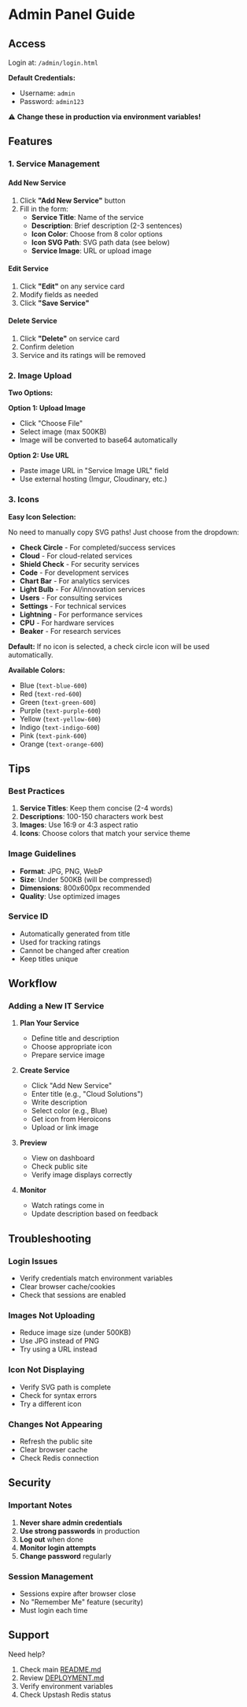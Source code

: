 # Admin Panel Guide

## Access

Login at: `/admin/login.html`

**Default Credentials:**
- Username: `admin`
- Password: `admin123`

⚠️ **Change these in production via environment variables!**

## Features

### 1. Service Management

#### Add New Service
1. Click **"Add New Service"** button
2. Fill in the form:
   - **Service Title**: Name of the service
   - **Description**: Brief description (2-3 sentences)
   - **Icon Color**: Choose from 8 color options
   - **Icon SVG Path**: SVG path data (see below)
   - **Service Image**: URL or upload image

#### Edit Service
1. Click **"Edit"** on any service card
2. Modify fields as needed
3. Click **"Save Service"**

#### Delete Service
1. Click **"Delete"** on service card
2. Confirm deletion
3. Service and its ratings will be removed

### 2. Image Upload

**Two Options:**

**Option 1: Upload Image**
- Click "Choose File"
- Select image (max 500KB)
- Image will be converted to base64 automatically

**Option 2: Use URL**
- Paste image URL in "Service Image URL" field
- Use external hosting (Imgur, Cloudinary, etc.)

### 3. Icons

**Easy Icon Selection:**

No need to manually copy SVG paths! Just choose from the dropdown:

- **Check Circle** - For completed/success services
- **Cloud** - For cloud-related services
- **Shield Check** - For security services
- **Code** - For development services
- **Chart Bar** - For analytics services
- **Light Bulb** - For AI/innovation services
- **Users** - For consulting services
- **Settings** - For technical services
- **Lightning** - For performance services
- **CPU** - For hardware services
- **Beaker** - For research services

**Default:** If no icon is selected, a check circle icon will be used automatically.

**Available Colors:**
- Blue (`text-blue-600`)
- Red (`text-red-600`)
- Green (`text-green-600`)
- Purple (`text-purple-600`)
- Yellow (`text-yellow-600`)
- Indigo (`text-indigo-600`)
- Pink (`text-pink-600`)
- Orange (`text-orange-600`)

## Tips

### Best Practices

1. **Service Titles**: Keep them concise (2-4 words)
2. **Descriptions**: 100-150 characters work best
3. **Images**: Use 16:9 or 4:3 aspect ratio
4. **Icons**: Choose colors that match your service theme

### Image Guidelines

- **Format**: JPG, PNG, WebP
- **Size**: Under 500KB (will be compressed)
- **Dimensions**: 800x600px recommended
- **Quality**: Use optimized images

### Service ID

- Automatically generated from title
- Used for tracking ratings
- Cannot be changed after creation
- Keep titles unique

## Workflow

### Adding a New IT Service

1. **Plan Your Service**
   - Define title and description
   - Choose appropriate icon
   - Prepare service image

2. **Create Service**
   - Click "Add New Service"
   - Enter title (e.g., "Cloud Solutions")
   - Write description
   - Select color (e.g., Blue)
   - Get icon from Heroicons
   - Upload or link image

3. **Preview**
   - View on dashboard
   - Check public site
   - Verify image displays correctly

4. **Monitor**
   - Watch ratings come in
   - Update description based on feedback

## Troubleshooting

### Login Issues
- Verify credentials match environment variables
- Clear browser cache/cookies
- Check that sessions are enabled

### Images Not Uploading
- Reduce image size (under 500KB)
- Use JPG instead of PNG
- Try using a URL instead

### Icon Not Displaying
- Verify SVG path is complete
- Check for syntax errors
- Try a different icon

### Changes Not Appearing
- Refresh the public site
- Clear browser cache
- Check Redis connection

## Security

### Important Notes

1. **Never share admin credentials**
2. **Use strong passwords** in production
3. **Log out** when done
4. **Monitor login attempts**
5. **Change password** regularly

### Session Management

- Sessions expire after browser close
- No "Remember Me" feature (security)
- Must login each time

## Support

Need help?
1. Check main [README.md](../README.md)
2. Review [DEPLOYMENT.md](../DEPLOYMENT.md)
3. Verify environment variables
4. Check Upstash Redis status


